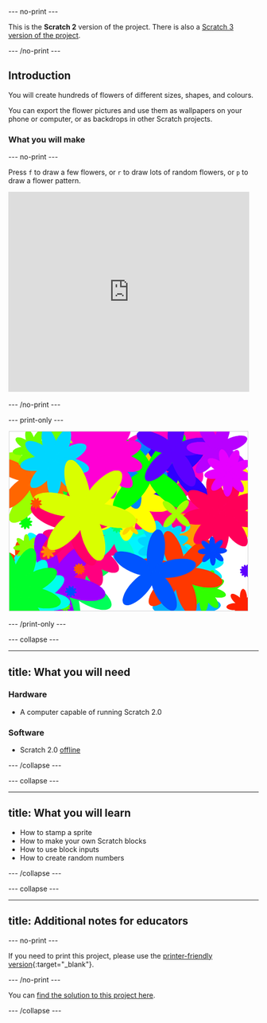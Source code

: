 --- no-print ---

This is the **Scratch 2** version of the project. There is also a [Scratch 3 version of the project](https://projects.raspberrypi.org/en/projects/flower-generator).

--- /no-print ---

## Introduction

You will create hundreds of flowers of different sizes, shapes, and colours. 

You can export the flower pictures and use them as wallpapers on your phone or computer, or as backdrops in other Scratch projects. 

### What you will make

--- no-print ---

Press `f` to draw a few flowers, or `r` to draw lots of random flowers, or `p` to draw a flower pattern.

<div class="scratch-preview">
  <iframe allowtransparency="true" width="485" height="402" src="https://scratch.mit.edu/projects/embed/253355932/?autostart=false" frameborder="0" scrolling="no"></iframe>
</div>

--- /no-print ---

--- print-only ---

![random flowers](images/flower-random.png)

--- /print-only ---

--- collapse ---

---
title: What you will need
---

### Hardware

+ A computer capable of running Scratch 2.0

### Software

+ Scratch 2.0 [offline](https://rpf.io/scratch-off)

--- /collapse ---

--- collapse ---

---
title: What you will learn
---

+ How to stamp a sprite 
+ How to make your own Scratch blocks
+ How to use block inputs 
+ How to create random numbers 

--- /collapse ---

--- collapse ---

---
title: Additional notes for educators
---

--- no-print ---

If you need to print this project, please use the [printer-friendly version](https://projects.raspberrypi.org/en/projects/flower-generator-scratch2/print){:target="_blank"}.

--- /no-print ---

You can [find the solution to this project here](http://rpf.io/p/en/flower-generator-scratch2-get).

--- /collapse ---

